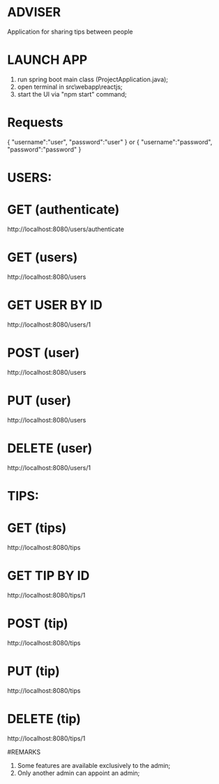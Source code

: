 # ADVISER
Application for sharing tips between people

# LAUNCH APP
1. run spring boot main class (ProjectApplication.java);
2. open terminal in src\webapp\reactjs;
2. start the UI via "npm start" command;

# Requests
{
	"username":"user",
	"password":"user"
}
or
{
	"username":"password",
	"password":"password"
}

# USERS:

# GET (authenticate)
http://localhost:8080/users/authenticate
# GET (users)
http://localhost:8080/users
# GET USER BY ID
http://localhost:8080/users/1
# POST (user)
http://localhost:8080/users
# PUT (user)
http://localhost:8080/users
# DELETE (user)
http://localhost:8080/users/1

# TIPS:

# GET (tips)
http://localhost:8080/tips
# GET TIP BY ID
http://localhost:8080/tips/1
# POST (tip)
http://localhost:8080/tips
# PUT (tip)
http://localhost:8080/tips
# DELETE (tip)
http://localhost:8080/tips/1

#REMARKS
1. Some features are available exclusively to the admin;
2. Only another admin can appoint an admin;

